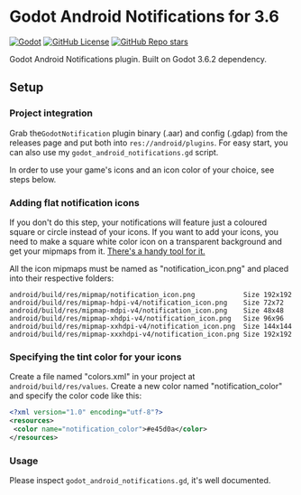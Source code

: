 # Godot Android Notifications for 3.6
[![Godot](https://img.shields.io/badge/Godot%20Engine-3.6.2-blue?style=for-the-badge&logo=godotengine&logoSize=auto)](https://godotengine.org/)
[![GitHub License](https://img.shields.io/github/license/damnedpie/godot-android-notifications?style=for-the-badge)](https://github.com/damnedpie/godot-android-notifications/blob/main/LICENSE)
[![GitHub Repo stars](https://img.shields.io/github/stars/damnedpie/godot-android-notifications?style=for-the-badge&logo=github&logoSize=auto&color=%23FFD700)](https://github.com/damnedpie/godot-android-notifications/stargazers)

Godot Android Notifications plugin. Built on Godot 3.6.2 dependency.

## Setup

### Project integration

Grab the``GodotNotification`` plugin binary (.aar) and config (.gdap) from the releases page and put both into ``res://android/plugins``. For easy start, you can also use my ``godot_android_notifications.gd`` script.

In order to use your game's icons and an icon color of your choice, see steps below.

### Adding flat notification icons

If you don't do this step, your notifications will feature just a coloured square or circle instead of your icons. If you want to add your icons, you need to make a square white color icon on a transparent background and get your mipmaps from it. [There's a handy tool for it.](https://romannurik.github.io/AndroidAssetStudio/icons-notification.html)

All the icon mipmaps must be named as "notification_icon.png" and placed into their respective folders:

```
android/build/res/mipmap/notification_icon.png            Size 192x192
android/build/res/mipmap-hdpi-v4/notification_icon.png    Size 72x72
android/build/res/mipmap-mdpi-v4/notification_icon.png    Size 48x48
android/build/res/mipmap-xhdpi-v4/notification_icon.png   Size 96x96
android/build/res/mipmap-xxhdpi-v4/notification_icon.png  Size 144x144
android/build/res/mipmap-xxxhdpi-v4/notification_icon.png Size 192x192
```
### Specifying the tint color for your icons

Create a file named "colors.xml" in your project at ``android/build/res/values``. Create a new color named "notification_color" and specify the color code like this:

```xml
<?xml version="1.0" encoding="utf-8"?>
<resources>
 <color name="notification_color">#e45d0a</color>
</resources>
```
### Usage

Please inspect `godot_android_notifications.gd`, it's well documented.
